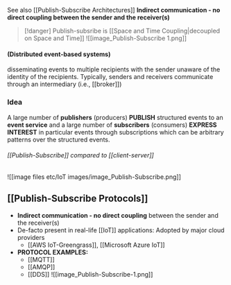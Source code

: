 See also [[Publish-Subscribe Architectures]]
**Indirect communication - no direct coupling between the sender and the receiver(s)**
> [!danger] Publish-subsribe is [[Space and Time Coupling|decoupled on Space and Time]]
![[image_Publish-Subscribe 1.png]]
#### (Distributed event-based systems)
disseminating events to multiple recipients with the sender unaware of the identity of the recipients. Typically, senders and receivers communicate through an intermediary (i.e., [[broker]])

### Idea
A large number of **publishers** (producers) **PUBLISH** structured events to an **event service** and a large number of **subscribers** (consumers) **EXPRESS INTEREST** in particular events through subscriptions which can be arbitrary patterns over the structured events.

###### [[Publish-Subscribe]] compared to [[client-server]]
![[image files etc/IoT images/image_Publish-Subscribe.png]]

## [[Publish-Subscribe Protocols]]
- **Indirect communication - no direct coupling** between the sender and the receiver(s)
- De-facto present in real-life [[IoT]] applications: Adopted by major cloud providers
	- [[AWS IoT-Greengrass]], [[Microsoft Azure IoT]]
- **PROTOCOL EXAMPLES:**
	- [[MQTT]]
	- [[AMQP]]
	- [[DDS]]
![[image_Publish-Subscribe-1.png]]